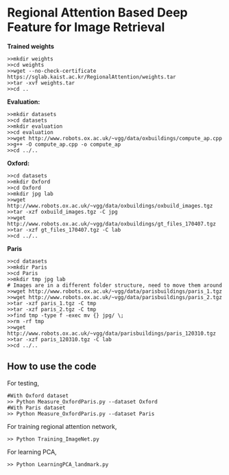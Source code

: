 # Regional Attention Based Deep Feature for Image Retrieval


**Trained weights**
```
>>mkdir weights
>>cd weights
>>wget --no-check-certificate https://sglab.kaist.ac.kr/RegionalAttention/weights.tar
>>tar -xvf weights.tar
>>cd ..
```



**Evaluation:**
```
>>mkdir datasets
>>cd datasets
>>mkdir evaluation
>>cd evaluation
>>wget http://www.robots.ox.ac.uk/~vgg/data/oxbuildings/compute_ap.cpp
>>g++ -O compute_ap.cpp -o compute_ap
>>cd ../..
```

**Oxford:**
```
>>cd datasets
>>mkdir Oxford
>>cd Oxford
>>mkdir jpg lab
>>wget http://www.robots.ox.ac.uk/~vgg/data/oxbuildings/oxbuild_images.tgz
>>tar -xzf oxbuild_images.tgz -C jpg
>>wget http://www.robots.ox.ac.uk/~vgg/data/oxbuildings/gt_files_170407.tgz
>>tar -xzf gt_files_170407.tgz -C lab
>>cd ../..
```

**Paris**
```
>>cd datasets
>>mkdir Paris
>>cd Paris
>>mkdir tmp jpg lab
# Images are in a different folder structure, need to move them around
>>wget http://www.robots.ox.ac.uk/~vgg/data/parisbuildings/paris_1.tgz
>>wget http://www.robots.ox.ac.uk/~vgg/data/parisbuildings/paris_2.tgz
>>tar -xzf paris_1.tgz -C tmp
>>tar -xzf paris_2.tgz -C tmp
>>find tmp -type f -exec mv {} jpg/ \;
>>rm -rf tmp
>>wget http://www.robots.ox.ac.uk/~vgg/data/parisbuildings/paris_120310.tgz
>>tar -xzf paris_120310.tgz -C lab
>>cd ../..
```

How to use the code
--------------------------------------------------------------------------------------------------
For testing, 
```
#With Oxford dataset
>> Python Measure_OxfordParis.py --dataset Oxford
#With Paris dataset
>> Python Measure_OxfordParis.py --dataset Paris
```
For training regional attention network,
```
>> Python Training_ImageNet.py
```
For learning PCA,
```
>> Python LearningPCA_landmark.py
```
